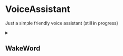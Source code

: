 # VoiceAssistant

Just a simple friendly voice assistant (still in progress)

<details>
<summary><h2>WakeWord</h2></summary>
<h1>Installation</h1>
<br>
First download the <a href = "https://drive.google.com/drive/folders/1ZsJsb_KwIAyRX3QK0FDeKR3ArPWt_7hQ?usp=share_link">models</a> from this link and keep in the folder named models. Then run the file named engine.py
</details>
